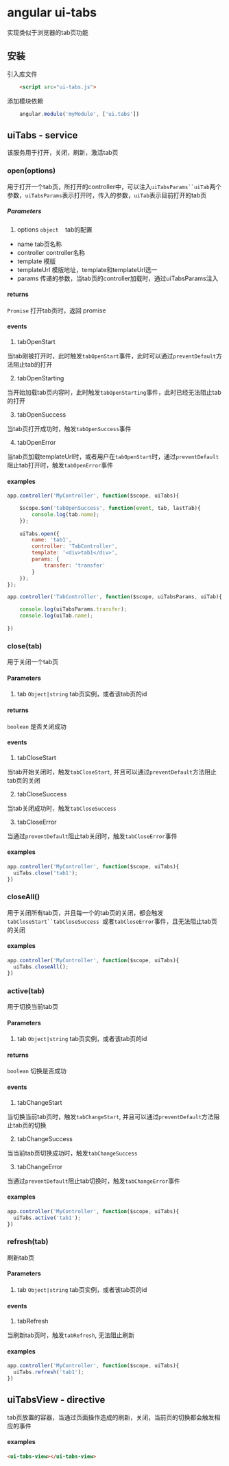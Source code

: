 # angular ui-tabs
实现类似于浏览器的tab页功能

## 安装
引入库文件

```html
	<script src="ui-tabs.js">
```

添加模块依赖

```javascript
	angular.module('myModule', ['ui.tabs'])
```

## uiTabs - service
该服务用于打开，关闭，刷新，激活tab页

### open(options)
用于打开一个tab页，所打开的controller中，可以注入`uiTabsParams``uiTab`两个参数，`uiTabsParams`表示打开时，传入的参数，`uiTab`表示目前打开的tab页

##### Parameters
1. options `object` &nbsp;&nbsp;&nbsp;tab的配置
  - name tab页名称
  - controller controller名称
  - template 模版
  - templateUrl 模版地址，template和templateUrl选一
  - params 传递的参数，当tab页的controller加载时，通过uiTabsParams注入

#### returns
`Promise` 打开tab页时，返回 promise

#### events
1. tabOpenStart
  
  当tab刚被打开时，此时触发`tabOpenStart`事件，此时可以通过`preventDefault`方法阻止tab的打开
  
2. tabOpenStarting

  当开始加载tab页内容时，此时触发`tabOpenStarting`事件，此时已经无法阻止tab的打开

3. tabOpenSuccess

  当tab页打开成功时，触发`tabOpenSuccess`事件
  
4. tabOpenError
  
  当tab页加载templateUrl时，或者用户在`tabOpenStart`时，通过`preventDefault`阻止tab打开时，触发`tabOpenError`事件
 
#### examples 
```javascript
app.controller('MyController', function($scope, uiTabs){

	$scope.$on('tabOpenSuccess', function(event, tab, lastTab){
		console.log(tab.name);
	});
	
	uiTabs.open({
		name: 'tab1',
		controller: 'TabController',
		template: '<div>tab1</div>',
		params: {
			transfer: 'transfer'
		}
	});
});

app.controller('TabController', function($scope, uiTabsParams, uiTab){

	console.log(uiTabsParams.transfer);
	console.log(uiTab.name);
	
})
```

### close(tab)
用于关闭一个tab页

#### Parameters
1. tab `Object|string` tab页实例，或者该tab页的id

#### returns
`boolean` 是否关闭成功

#### events
1. tabCloseStart

  当tab开始关闭时，触发`tabCloseStart`, 并且可以通过`preventDefault`方法阻止tab页的关闭

2. tabCloseSuccess

  当tab关闭成功时，触发`tabCloseSuccess`

3. tabCloseError

  当通过`preventDefault`阻止tab关闭时，触发`tabCloseError`事件
  
#### examples
```javascript
app.controller('MyController', function($scope, uiTabs){
  uiTabs.close('tab1');
})
```

### closeAll()
用于关闭所有tab页，并且每一个的tab页的关闭，都会触发`tabCloseStart``tabCloseSuccess `或者`tabCloseError`事件，且无法阻止tab页的关闭

#### examples
```javascript
app.controller('MyController', function($scope, uiTabs){
  uiTabs.closeAll();
})
```

### active(tab)
用于切换当前tab页

#### Parameters
1. tab `Object|string` tab页实例，或者该tab页的id

#### returns
`boolean` 切换是否成功

#### events
1. tabChangeStart

  当切换当前tab页时，触发`tabChangeStart`, 并且可以通过`preventDefault`方法阻止tab页的切换

2. tabChangeSuccess

  当当前tab页切换成功时，触发`tabChangeSuccess`

3. tabChangeError

  当通过`preventDefault`阻止tab切换时，触发`tabChangeError`事件
  
#### examples
```javascript
app.controller('MyController', function($scope, uiTabs){
  uiTabs.active('tab1');
})
```

### refresh(tab)
刷新tab页

#### Parameters
1. tab `Object|string` tab页实例，或者该tab页的id

#### events
1. tabRefresh

  当刷新tab页时，触发`tabRefresh`, 无法阻止刷新
  
#### examples
```javascript
app.controller('MyController', function($scope, uiTabs){
  uiTabs.refresh('tab1');
})
```

## uiTabsView - directive
tab页放置的容器，当通过页面操作造成的刷新，关闭，当前页的切换都会触发相应的事件

#### examples
```html
<ui-tabs-view></ui-tabs-view>
```




